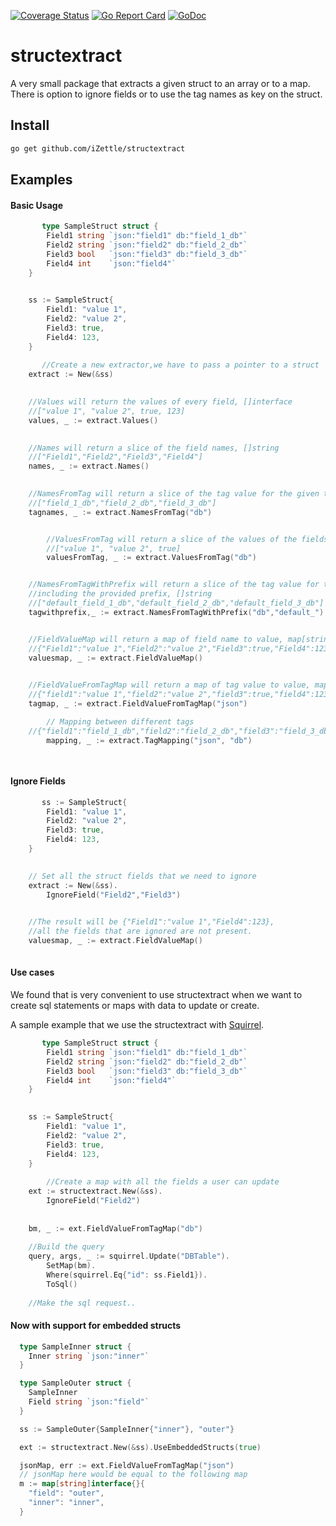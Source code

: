 [![Coverage Status](https://coveralls.io/repos/github/iZettle/structextract/badge.svg?branch=master&t=461ETo)](https://coveralls.io/github/iZettle/structextract?branch=master)
[![Go Report Card](https://goreportcard.com/badge/github.com/iZettle/structextract)](https://goreportcard.com/report/github.com/iZettle/structextract)
[![GoDoc](https://godoc.org/github.com/iZettle/structextract?status.svg)](https://godoc.org/github.com/iZettle/structextract)

# structextract
A very small package that extracts a given struct to an array or to a map.
There is option to ignore fields or to use the tag names as key on the struct.

## Install

```bash
go get github.com/iZettle/structextract
```

## Examples 

#### Basic Usage
```go
       type SampleStruct struct {
		Field1 string `json:"field1" db:"field_1_db"`
		Field2 string `json:"field2" db:"field_2_db"`
		Field3 bool   `json:"field3" db:"field_3_db"`
		Field4 int    `json:"field4"`
	}
	

	ss := SampleStruct{
		Field1: "value 1",
		Field2: "value 2",
		Field3: true,
		Field4: 123,
	}
	
       //Create a new extractor,we have to pass a pointer to a struct
	extract := New(&ss)
	

	//Values will return the values of every field, []interface
	//["value 1", "value 2", true, 123]
	values, _ := extract.Values()
	

	//Names will return a slice of the field names, []string
	//["Field1","Field2","Field3","Field4"]
	names, _ := extract.Names()
	

	//NamesFromTag will return a slice of the tag value for the given tag, []string
	//["field_1_db","field_2_db","field_3_db"]
	tagnames, _ := extract.NamesFromTag("db")


        //ValuesFromTag will return a slice of the values of the fields with the give tag
        //["value 1", "value 2", true]
        valuesFromTag, _ := extract.ValuesFromTag("db")


	//NamesFromTagWithPrefix will return a slice of the tag value for the given tag
	//including the provided prefix, []string
	//["default_field_1_db","default_field_2_db","default_field_3_db"]
	tagwithprefix,_ := extract.NamesFromTagWithPrefix("db","default_")


	//FieldValueMap will return a map of field name to value, map[string]interface{}
	//{"Field1":"value 1","Field2":"value 2","Field3":true,"Field4":123}
	valuesmap, _ := extract.FieldValueMap()
	

	//FieldValueFromTagMap will return a map of tag value to value, map[string]interface{}
	//{"field1":"value 1","field2":"value 2","field3":true,"field4":123}
	tagmap, _ := extract.FieldValueFromTagMap("json")

        // Mapping between different tags
	//{"field1":"field_1_db","field2":"field_2_db","field3":"field_3_db"}
        mapping, _ := extract.TagMapping("json", "db")

	
```
#### Ignore Fields
```go
       ss := SampleStruct{
		Field1: "value 1",
		Field2: "value 2",
		Field3: true,
		Field4: 123,
	}
	

	// Set all the struct fields that we need to ignore
	extract := New(&ss).
		IgnoreField("Field2","Field3")

	
	//The result will be {"Field1":"value 1","Field4":123},
	//all the fields that are ignored are not present.
	valuesmap, _ := extract.FieldValueMap()
	
```

#### Use cases

We found that is very convenient to use structextract when we want to create sql statements 
or maps with data to update or create.

A sample example that we use the structextract with [Squirrel](https://github.com/Masterminds/squirrel).

```go
       type SampleStruct struct {
		Field1 string `json:"field1" db:"field_1_db"`
		Field2 string `json:"field2" db:"field_2_db"`
		Field3 bool   `json:"field3" db:"field_3_db"`
		Field4 int    `json:"field4"`
	}
	

	ss := SampleStruct{
		Field1: "value 1",
		Field2: "value 2",
		Field3: true,
		Field4: 123,
	}        
        
        //Create a map with all the fields a user can update 
	ext := structextract.New(&ss).
		IgnoreField("Field2")
		
    
	bm, _ := ext.FieldValueFromTagMap("db")
	
	//Build the query
	query, args, _ := squirrel.Update("DBTable").
		SetMap(bm).
		Where(squirrel.Eq{"id": ss.Field1}).
		ToSql()
		
	//Make the sql request..	
```

#### Now with support for embedded structs
```go
  type SampleInner struct {
    Inner string `json:"inner"`
  }

  type SampleOuter struct {
    SampleInner
    Field string `json:"field"`
  }

  ss := SampleOuter{SampleInner{"inner"}, "outer"}

  ext := structextract.New(&ss).UseEmbeddedStructs(true)

  jsonMap, err := ext.FieldValueFromTagMap("json")
  // jsonMap here would be equal to the following map
  m := map[string]interface{}{
    "field": "outer",
    "inner": "inner",
  }
```


